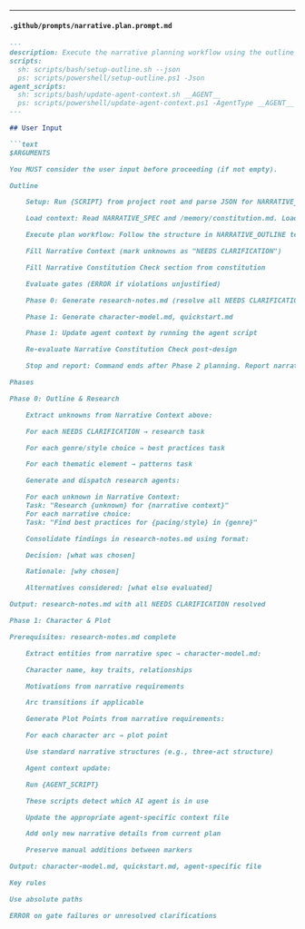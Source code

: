 ***

#### `.github/prompts/narrative.plan.prompt.md`
```markdown
---
description: Execute the narrative planning workflow using the outline template to generate narrative artifacts.
scripts:
  sh: scripts/bash/setup-outline.sh --json
  ps: scripts/powershell/setup-outline.ps1 -Json
agent_scripts:
  sh: scripts/bash/update-agent-context.sh __AGENT__
  ps: scripts/powershell/update-agent-context.ps1 -AgentType __AGENT__
---

## User Input

```text
$ARGUMENTS

You MUST consider the user input before proceeding (if not empty).

Outline

    Setup: Run {SCRIPT} from project root and parse JSON for NARRATIVE_SPEC, NARRATIVE_OUTLINE, NARRATIVES_DIR, NARRATIVE. For single quotes in args like "I'm Groot", use escape syntax: e.g 'I'''m Groot' (or double-quote if possible: "I'm Groot").

    Load context: Read NARRATIVE_SPEC and /memory/constitution.md. Load NARRATIVE_OUTLINE template (already copied).

    Execute plan workflow: Follow the structure in NARRATIVE_OUTLINE template to:

    Fill Narrative Context (mark unknowns as "NEEDS CLARIFICATION")

    Fill Narrative Constitution Check section from constitution

    Evaluate gates (ERROR if violations unjustified)

    Phase 0: Generate research-notes.md (resolve all NEEDS CLARIFICATION)

    Phase 1: Generate character-model.md, quickstart.md

    Phase 1: Update agent context by running the agent script

    Re-evaluate Narrative Constitution Check post-design

    Stop and report: Command ends after Phase 2 planning. Report narrative, NARRATIVE_OUTLINE path, and generated artifacts.

Phases

Phase 0: Outline & Research

    Extract unknowns from Narrative Context above:

    For each NEEDS CLARIFICATION → research task

    For each genre/style choice → best practices task

    For each thematic element → patterns task

    Generate and dispatch research agents:

    For each unknown in Narrative Context:
    Task: "Research {unknown} for {narrative context}"
    For each narrative choice:
    Task: "Find best practices for {pacing/style} in {genre}"

    Consolidate findings in research-notes.md using format:

    Decision: [what was chosen]

    Rationale: [why chosen]

    Alternatives considered: [what else evaluated]

Output: research-notes.md with all NEEDS CLARIFICATION resolved

Phase 1: Character & Plot

Prerequisites: research-notes.md complete

    Extract entities from narrative spec → character-model.md:

    Character name, key traits, relationships

    Motivations from narrative requirements

    Arc transitions if applicable

    Generate Plot Points from narrative requirements:

    For each character arc → plot point

    Use standard narrative structures (e.g., three-act structure)

    Agent context update:

    Run {AGENT_SCRIPT}

    These scripts detect which AI agent is in use

    Update the appropriate agent-specific context file

    Add only new narrative details from current plan

    Preserve manual additions between markers

Output: character-model.md, quickstart.md, agent-specific file

Key rules

Use absolute paths

ERROR on gate failures or unresolved clarifications
